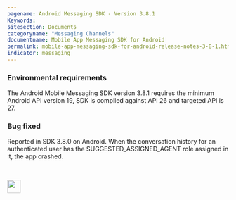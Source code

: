 ```yaml
---
pagename: Android Messaging SDK - Version 3.8.1
Keywords:
sitesection: Documents
categoryname: "Messaging Channels"
documentname: Mobile App Messaging SDK for Android
permalink: mobile-app-messaging-sdk-for-android-release-notes-3-8-1.html
indicator: messaging
---
```


### Environmental requirements
The Android Mobile Messaging SDK version 3.8.1 requires the minimum Android API version 19, SDK is compiled against API 26 and targeted API is 27.

### Bug fixed
Reported in SDK 3.8.0 on Android. When the conversation history for an authenticated user has the SUGGESTED_ASSIGNED_AGENT role assigned in it, the app crashed.



<br> 
<p style="text-align: left">
<a href="mobile-app-messaging-sdk-for-android-all-release-notes.html" center><img src="/img/back-to-all-release-notes.png" style="height: 30px; width: auto;"></a></p>